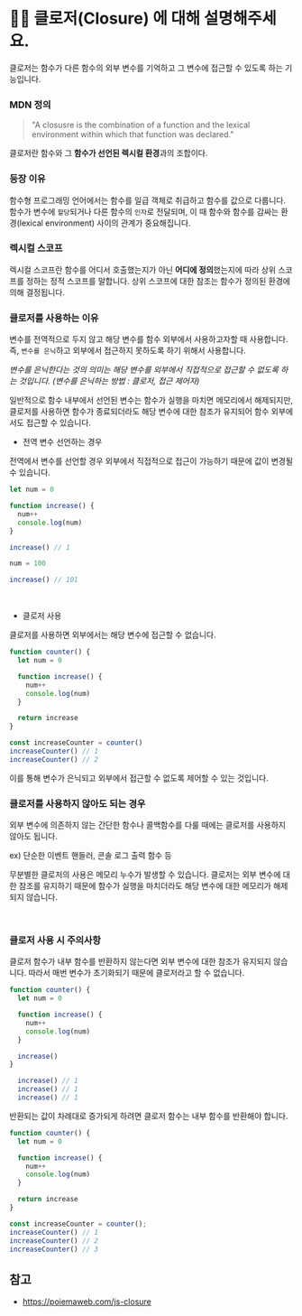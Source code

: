 # 💁🏻 클로저(Closure) 에 대해 설명해주세요.
클로저는 함수가 다른 함수의 외부 변수를 기억하고 그 변수에 접근할 수 있도록 하는 기능입니다.

### MDN 정의
> "A closusre is the combination of a function and the lexical environment within which that function was declared."

클로저란 함수와 그 **함수가 선언된 렉시컬 환경**과의 조합이다.

### 등장 이유
함수형 프로그래밍 언어에서는 함수를 일급 객체로 취급하고 함수를 값으로 다룹니다. 함수가 변수에 `할당`되거나 다른 함수의 `인자`로 전달되며, 이 때 함수와 함수를 감싸는 환경(lexical environment) 사이의 관계가 중요해집니다.

### 렉시컬 스코프
렉시컬 스코프란 함수를 어디서 호출했는지가 아닌 **어디에 정의**했는지에 따라 상위 스코프를 정하는 정적 스코프를 말합니다.
상위 스코프에 대한 참조는 함수가 정의된 환경에 의해 결정됩니다.

### 클로저를 사용하는 이유
변수를 전역적으로 두지 않고 해당 변수를 함수 외부에서 사용하고자할 때 사용합니다. 즉, `변수를 은닉`하고 외부에서 접근하지 못하도록 하기 위해서 사용합니다.

_변수를 은닉한다는 것의 의미는 해당 변수를 외부에서 직접적으로 접근할 수 없도록 하는 것입니다.
(변수를 은닉하는 방법 : 클로저, 접근 제어자)_

일반적으로 함수 내부에서 선언된 변수는 함수가 실행을 마치면 메모리에서 해제되지만, 클로저를 사용하면 함수가 종료되더라도 해당 변수에 대한 참조가 유지되어 함수 외부에서도 접근할 수 있습니다.

-  전역 변수 선언하는 경우

  전역에서 변수를 선언할 경우 외부에서 직접적으로 접근이 가능하기 때문에 값이 변경될 수 있습니다.
  ```javascript
  let num = 0

  function increase() {
    num++
    console.log(num)
  }

  increase() // 1

  num = 100

  increase() // 101
  ```

<br/>

- 클로저 사용

클로저를 사용하면 외부에서는 해당 변수에 접근할 수 없습니다.
```javascript
function counter() {
  let num = 0

  function increase() {
    num++
    console.log(num)
  }

  return increase
}

const increaseCounter = counter()
increaseCounter() // 1
increaseCounter() // 2
```

이를 통해 변수가 은닉되고 외부에서 접근할 수 없도록 제어할 수 있는 것입니다.


### 클로저를 사용하지 않아도 되는 경우
외부 변수에 의존하지 않는 간단한 함수나 콜백함수를 다룰 때에는 클로저를 사용하지 않아도 됩니다.

ex) 단순한 이벤트 핸들러, 콘솔 로그 출력 함수 등

무분별한 클로저의 사용은 메모리 누수가 발생할 수 있습니다.
클로저는 외부 변수에 대한 참조를 유지하기 때문에 함수가 실행을 마치더라도 해당 변수에 대한 메모리가 해제되지 않습니다.

<br/>

### 클로저 사용 시 주의사항
클로저 함수가 내부 함수를 반환하지 않는다면 외부 변수에 대한 참조가 유지되지 않습니다. 따라서 매번 변수가 초기화되기 때문에 클로저라고 할 수 없습니다.
```javascript
function counter() {
  let num = 0

  function increase() {
    num++
    console.log(num)
  }

  increase()
}

  increase() // 1
  increase() // 1
  increase() // 1
```

반환되는 값이 차례대로 증가되게 하려면 클로저 함수는 내부 함수를 반환해야 합니다.
```javascript
function counter() {
  let num = 0

  function increase() {
    num++
    console.log(num)
  }

  return increase
}

const increaseCounter = counter();
increaseCounter() // 1
increaseCounter() // 2
increaseCounter() // 3
```


## 참고
- https://poiemaweb.com/js-closure